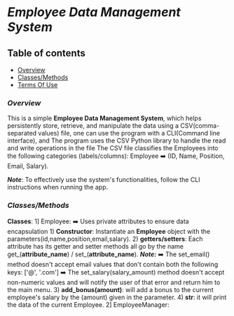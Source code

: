 # ***Employee Data Management System***

## **Table of contents**

- [Overview](#Overview)
- [Classes/Methods](#Classes/Methods)
- [Terms Of Use](#Terms_Of_Use)

### _**Overview**_

This is a simple **Employee Data Management System**, which helps persistently store, retrieve, and manipulate the data using a CSV(comma-separated values) file,
one can use the program with a CLI(Command line interface), and The program uses the CSV Python library to handle the read and write operations in the file
The CSV file classifies the Employees into the following categories (labels/columns): Employee ➡️ (ID, Name, Position, Email, Salary). 

_**Note**_: To effectively use the system's functionalities, follow the CLI instructions when running the app.

### _**Classes/Methods**_

**Classes**:
  1] Employee: ➡️ Uses private attributes to ensure data encapsulation
      1) **Constructor**: Instantiate an **Employee** object with the parameters(id,name,position,email,salary).
      2) **getters/setters**: Each attribute has its getter and setter methods all go by the name get_(**attribute_name**) / set_(**attribute_name**).
        **_Note:_** ➡️ The set_email() method doesn't accept email values that don't contain both the following keys: ['@', '.com']
                    ➡️ The set_salary(salary_amount) method doesn't accept non-numeric values and will notify the user of that error and return him to the main menu.
      3) **add_bonus(amount)**: will add a bonus to the current employee's salary by the (amount) given in the parameter.
      4) **__str__**: it will print the data of the current Employee.
  2] EmployeeManager:
      
